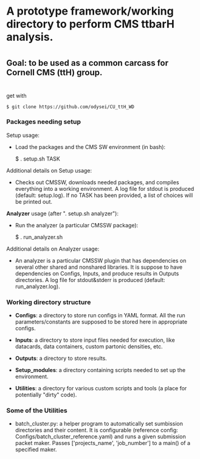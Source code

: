 #
# A prototype framework/working directory to perform CMS ttbarH analysis.
#
## Goal: to be used as a common carcass for Cornell CMS (ttH) group.
#


get with

	$ git clone https://github.com/odysei/CU_ttH_WD


### Packages needing setup

Setup usage:

* Load the packages and the CMS SW environment (in bash):

	$ . setup.sh TASK


Additional details on Setup usage:

* Checks out CMSSW, downloads needed packages, and compiles everything
into a working environment. A log file for stdout is produced (default:
setup.log). If no TASK has been provided, a list of choices will be
printed out.


**Analyzer** usage (after ". setup.sh analyzer"):

* Run the analyzer (a particular CMSSW package):

	$ . run_analyzer.sh


Additional details on Analyzer usage:

* An analyzer is a particular CMSSW plugin that has dependencies on
several other shared and nonshared libraries. It is suppose to have
dependencies on Configs, Inputs, and produce results in Outputs directories.
A log file for stdout&stderr is produced (default: run_analyzer.log).


### Working directory structure
* **Configs**: a directory to store run configs in YAML format. All the run
parameters/constants are supposed to be stored here in appropriate configs.

* **Inputs**: a directory to store input files needed for execution, like datacards,
data containers, custom partonic densities, etc.

* **Outputs**: a directory to store results.

* **Setup_modules**: a directory containing scripts needed to set up the
environment.

* **Utilities**: a directory for various custom scripts and tools (a place for
potentially "dirty" code).


### Some of the **Utilities**
* batch_cluster.py: a helper program to automatically set sumbission
directories and their content. It is configurable (reference config:
Configs/batch_cluster_reference.yaml) and runs a given submission packet
maker. Passes ['projects_name', 'job_number'] to a main() of a specified maker.